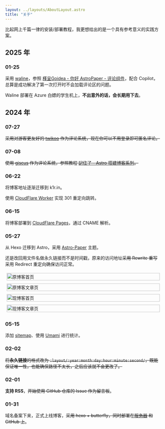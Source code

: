 ```yaml
---
layout: ../layouts/AboutLayout.astro
title: "关于"
---
```


比起网上千篇一律的安装/部署教程，我更想给出的是一个具有参考意义的实践方案。

## 2025 年

### 01-25

采用 [waline](https://waline.js.org/)，参照 [槿呈Goidea - 你好 AstroPaper - 评论组件](https://justgoidea.com/posts/2024-011/#%E8%AF%84%E8%AE%BA%E7%BB%84%E4%BB%B6)，配合 Copilot，总算是成功解决了第一次打开时不会加载评论区的问题。

Waline 部署在 Azure 白嫖的学生机上，**不出意外的话，会长期用下去**。

## 2024 年

### 07-27

~~采用对游客更友好的 [twikoo](https://twikoo.js.org/) 作为评论系统，现在你可以不用登录即可匿名评论。~~

### 07-08

~~使用 [giscus](https://giscus.app/zh-CN) 作为评论系统，参照教程 [記住了 - Astro 搭建博客系列](https://www.jizhule.cn/posts/astro-%E6%90%AD%E5%BB%BA%E5%8D%9A%E5%AE%A2%E7%B3%BB%E5%88%97%E6%B7%BB%E5%8A%A0-giscus-%E8%AF%84%E8%AE%BA%E7%B3%BB%E7%BB%9F/)。~~

### 06-22

将博客地址逐渐迁移到 k1r.in。

使用 [CloudFlare Worker](https://developers.cloudflare.com/workers/examples/redirect/#redirect-requests-from-one-domain-to-another) 实现 301 重定向跳转。

### 06-15

将博客部署到 [CloudFlare Pages](https://krdw.pages.dev/)，通过 CNAME 解析。

### 05-27

从 Hexo 迁移到 Astro，采用 [Astro-Paper](https://github.com/satnaing/astro-paper) 主题。

还是改回用文件名做永久链接而不是时间戳，原来的访问地址~~采用 Rewrite 重写~~采用 Redirect 重定向确保访问正常。

<div style="display: flex; flex-wrap: wrap;">
  <div style="flex: 1 1 50%; padding: 5px;">
    <img src="https://img.k1r.in/2024/05/picgo_5c6d1caeee1e6fd2bdfac68e1aa9a1e2.png" alt="原博客首页" style="width: 100%;">
  </div>
  <div style="flex: 1 1 50%; padding: 5px;">
    <img src="https://img.k1r.in/2024/05/picgo_99ae8351442d408b13718266311001cf.png" alt="原博客文章页" style="width: 100%;">
  </div>
  <div style="flex: 1 1 50%; padding: 5px;">
    <img src="https://img.k1r.in/2024/05/picgo_8db2fc022160cbc12ccdc3f6301c7f67.png" alt="现博客首页" style="width: 100%;">
  </div>
  <div style="flex: 1 1 50%; padding: 5px;">
    <img src="https://img.k1r.in/2024/05/picgo_0c60560c3ed79c04b8c0c961874f14e3.png" alt="现博客文章页" style="width: 100%;">
  </div>
</div>

### 05-15

添加 [sitemap](https://k1r.in/sitemap-0.xml)、使用 [Umami](https://umami.is) 进行统计。

### 02-02

~~将**永久链接**的格式改为 `:layout/:year:month:day:hour:minute:second/`，既能保证唯一性，也能确保路径不太长，之后应该就不会更改了。~~

### 02-01

**支持 RSS**，~~开始使用 GitHub 仓库的 Issue 作为留言板~~。

### 01-31

域名备案下来，正式上线博客，~~采用 hexo + butterfly，同时部署在[服务器](https://k1r.in) 和 GitHub 上~~。
